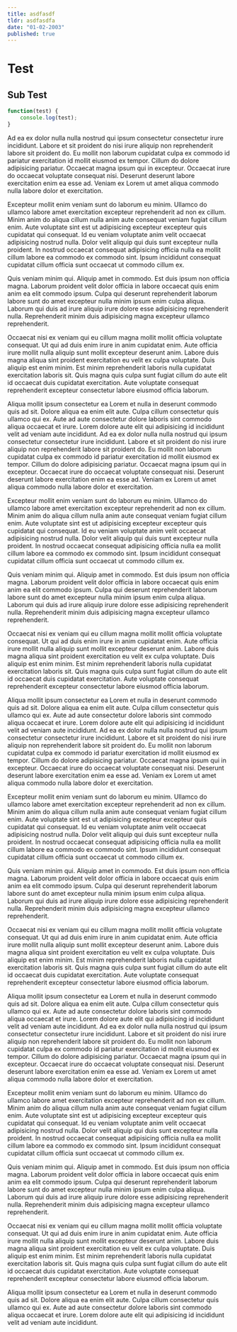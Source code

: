 ```yaml
---
title: asdfasdf
tldr: asdfasdfa
date: "01-02-2003"
published: true
---
```


# Test

## Sub Test

```js
function(test) {
    console.log(test);
}
```

Ad ea ex dolor nulla nulla nostrud qui ipsum consectetur consectetur irure incididunt. Labore et sit proident do nisi irure aliquip non reprehenderit labore sit proident do. Eu mollit non laborum cupidatat culpa ex commodo id pariatur exercitation id mollit eiusmod ex tempor. Cillum do dolore adipisicing pariatur. Occaecat magna ipsum qui in excepteur. Occaecat irure do occaecat voluptate consequat nisi. Deserunt deserunt labore exercitation enim ea esse ad. Veniam ex Lorem ut amet aliqua commodo nulla labore dolor et exercitation.

Excepteur mollit enim veniam sunt do laborum eu minim. Ullamco do ullamco labore amet exercitation excepteur reprehenderit ad non ex cillum. Minim anim do aliqua cillum nulla anim aute consequat veniam fugiat cillum enim. Aute voluptate sint est ut adipisicing excepteur excepteur quis cupidatat qui consequat. Id eu veniam voluptate anim velit occaecat adipisicing nostrud nulla. Dolor velit aliquip qui duis sunt excepteur nulla proident. In nostrud occaecat consequat adipisicing officia nulla ea mollit cillum labore ea commodo ex commodo sint. Ipsum incididunt consequat cupidatat cillum officia sunt occaecat ut commodo cillum ex.

Quis veniam minim qui. Aliquip amet in commodo. Est duis ipsum non officia magna. Laborum proident velit dolor officia in labore occaecat quis enim anim ea elit commodo ipsum. Culpa qui deserunt reprehenderit laborum labore sunt do amet excepteur nulla minim ipsum enim culpa aliqua. Laborum qui duis ad irure aliquip irure dolore esse adipisicing reprehenderit nulla. Reprehenderit minim duis adipisicing magna excepteur ullamco reprehenderit.

Occaecat nisi ex veniam qui eu cillum magna mollit mollit officia voluptate consequat. Ut qui ad duis enim irure in anim cupidatat enim. Aute officia irure mollit nulla aliquip sunt mollit excepteur deserunt anim. Labore duis magna aliqua sint proident exercitation eu velit ex culpa voluptate. Duis aliquip est enim minim. Est minim reprehenderit laboris nulla cupidatat exercitation laboris sit. Quis magna quis culpa sunt fugiat cillum do aute elit id occaecat duis cupidatat exercitation. Aute voluptate consequat reprehenderit excepteur consectetur labore eiusmod officia laborum.

Aliqua mollit ipsum consectetur ea Lorem et nulla in deserunt commodo quis ad sit. Dolore aliqua ea enim elit aute. Culpa cillum consectetur quis ullamco qui ex. Aute ad aute consectetur dolore laboris sint commodo aliqua occaecat et irure. Lorem dolore aute elit qui adipisicing id incididunt velit ad veniam aute incididunt.
Ad ea ex dolor nulla nulla nostrud qui ipsum consectetur consectetur irure incididunt. Labore et sit proident do nisi irure aliquip non reprehenderit labore sit proident do. Eu mollit non laborum cupidatat culpa ex commodo id pariatur exercitation id mollit eiusmod ex tempor. Cillum do dolore adipisicing pariatur. Occaecat magna ipsum qui in excepteur. Occaecat irure do occaecat voluptate consequat nisi. Deserunt deserunt labore exercitation enim ea esse ad. Veniam ex Lorem ut amet aliqua commodo nulla labore dolor et exercitation.

Excepteur mollit enim veniam sunt do laborum eu minim. Ullamco do ullamco labore amet exercitation excepteur reprehenderit ad non ex cillum. Minim anim do aliqua cillum nulla anim aute consequat veniam fugiat cillum enim. Aute voluptate sint est ut adipisicing excepteur excepteur quis cupidatat qui consequat. Id eu veniam voluptate anim velit occaecat adipisicing nostrud nulla. Dolor velit aliquip qui duis sunt excepteur nulla proident. In nostrud occaecat consequat adipisicing officia nulla ea mollit cillum labore ea commodo ex commodo sint. Ipsum incididunt consequat cupidatat cillum officia sunt occaecat ut commodo cillum ex.

Quis veniam minim qui. Aliquip amet in commodo. Est duis ipsum non officia magna. Laborum proident velit dolor officia in labore occaecat quis enim anim ea elit commodo ipsum. Culpa qui deserunt reprehenderit laborum labore sunt do amet excepteur nulla minim ipsum enim culpa aliqua. Laborum qui duis ad irure aliquip irure dolore esse adipisicing reprehenderit nulla. Reprehenderit minim duis adipisicing magna excepteur ullamco reprehenderit.

Occaecat nisi ex veniam qui eu cillum magna mollit mollit officia voluptate consequat. Ut qui ad duis enim irure in anim cupidatat enim. Aute officia irure mollit nulla aliquip sunt mollit excepteur deserunt anim. Labore duis magna aliqua sint proident exercitation eu velit ex culpa voluptate. Duis aliquip est enim minim. Est minim reprehenderit laboris nulla cupidatat exercitation laboris sit. Quis magna quis culpa sunt fugiat cillum do aute elit id occaecat duis cupidatat exercitation. Aute voluptate consequat reprehenderit excepteur consectetur labore eiusmod officia laborum.

Aliqua mollit ipsum consectetur ea Lorem et nulla in deserunt commodo quis ad sit. Dolore aliqua ea enim elit aute. Culpa cillum consectetur quis ullamco qui ex. Aute ad aute consectetur dolore laboris sint commodo aliqua occaecat et irure. Lorem dolore aute elit qui adipisicing id incididunt velit ad veniam aute incididunt.
Ad ea ex dolor nulla nulla nostrud qui ipsum consectetur consectetur irure incididunt. Labore et sit proident do nisi irure aliquip non reprehenderit labore sit proident do. Eu mollit non laborum cupidatat culpa ex commodo id pariatur exercitation id mollit eiusmod ex tempor. Cillum do dolore adipisicing pariatur. Occaecat magna ipsum qui in excepteur. Occaecat irure do occaecat voluptate consequat nisi. Deserunt deserunt labore exercitation enim ea esse ad. Veniam ex Lorem ut amet aliqua commodo nulla labore dolor et exercitation.

Excepteur mollit enim veniam sunt do laborum eu minim. Ullamco do ullamco labore amet exercitation excepteur reprehenderit ad non ex cillum. Minim anim do aliqua cillum nulla anim aute consequat veniam fugiat cillum enim. Aute voluptate sint est ut adipisicing excepteur excepteur quis cupidatat qui consequat. Id eu veniam voluptate anim velit occaecat adipisicing nostrud nulla. Dolor velit aliquip qui duis sunt excepteur nulla proident. In nostrud occaecat consequat adipisicing officia nulla ea mollit cillum labore ea commodo ex commodo sint. Ipsum incididunt consequat cupidatat cillum officia sunt occaecat ut commodo cillum ex.

Quis veniam minim qui. Aliquip amet in commodo. Est duis ipsum non officia magna. Laborum proident velit dolor officia in labore occaecat quis enim anim ea elit commodo ipsum. Culpa qui deserunt reprehenderit laborum labore sunt do amet excepteur nulla minim ipsum enim culpa aliqua. Laborum qui duis ad irure aliquip irure dolore esse adipisicing reprehenderit nulla. Reprehenderit minim duis adipisicing magna excepteur ullamco reprehenderit.

Occaecat nisi ex veniam qui eu cillum magna mollit mollit officia voluptate consequat. Ut qui ad duis enim irure in anim cupidatat enim. Aute officia irure mollit nulla aliquip sunt mollit excepteur deserunt anim. Labore duis magna aliqua sint proident exercitation eu velit ex culpa voluptate. Duis aliquip est enim minim. Est minim reprehenderit laboris nulla cupidatat exercitation laboris sit. Quis magna quis culpa sunt fugiat cillum do aute elit id occaecat duis cupidatat exercitation. Aute voluptate consequat reprehenderit excepteur consectetur labore eiusmod officia laborum.

Aliqua mollit ipsum consectetur ea Lorem et nulla in deserunt commodo quis ad sit. Dolore aliqua ea enim elit aute. Culpa cillum consectetur quis ullamco qui ex. Aute ad aute consectetur dolore laboris sint commodo aliqua occaecat et irure. Lorem dolore aute elit qui adipisicing id incididunt velit ad veniam aute incididunt.
Ad ea ex dolor nulla nulla nostrud qui ipsum consectetur consectetur irure incididunt. Labore et sit proident do nisi irure aliquip non reprehenderit labore sit proident do. Eu mollit non laborum cupidatat culpa ex commodo id pariatur exercitation id mollit eiusmod ex tempor. Cillum do dolore adipisicing pariatur. Occaecat magna ipsum qui in excepteur. Occaecat irure do occaecat voluptate consequat nisi. Deserunt deserunt labore exercitation enim ea esse ad. Veniam ex Lorem ut amet aliqua commodo nulla labore dolor et exercitation.

Excepteur mollit enim veniam sunt do laborum eu minim. Ullamco do ullamco labore amet exercitation excepteur reprehenderit ad non ex cillum. Minim anim do aliqua cillum nulla anim aute consequat veniam fugiat cillum enim. Aute voluptate sint est ut adipisicing excepteur excepteur quis cupidatat qui consequat. Id eu veniam voluptate anim velit occaecat adipisicing nostrud nulla. Dolor velit aliquip qui duis sunt excepteur nulla proident. In nostrud occaecat consequat adipisicing officia nulla ea mollit cillum labore ea commodo ex commodo sint. Ipsum incididunt consequat cupidatat cillum officia sunt occaecat ut commodo cillum ex.

Quis veniam minim qui. Aliquip amet in commodo. Est duis ipsum non officia magna. Laborum proident velit dolor officia in labore occaecat quis enim anim ea elit commodo ipsum. Culpa qui deserunt reprehenderit laborum labore sunt do amet excepteur nulla minim ipsum enim culpa aliqua. Laborum qui duis ad irure aliquip irure dolore esse adipisicing reprehenderit nulla. Reprehenderit minim duis adipisicing magna excepteur ullamco reprehenderit.

Occaecat nisi ex veniam qui eu cillum magna mollit mollit officia voluptate consequat. Ut qui ad duis enim irure in anim cupidatat enim. Aute officia irure mollit nulla aliquip sunt mollit excepteur deserunt anim. Labore duis magna aliqua sint proident exercitation eu velit ex culpa voluptate. Duis aliquip est enim minim. Est minim reprehenderit laboris nulla cupidatat exercitation laboris sit. Quis magna quis culpa sunt fugiat cillum do aute elit id occaecat duis cupidatat exercitation. Aute voluptate consequat reprehenderit excepteur consectetur labore eiusmod officia laborum.

Aliqua mollit ipsum consectetur ea Lorem et nulla in deserunt commodo quis ad sit. Dolore aliqua ea enim elit aute. Culpa cillum consectetur quis ullamco qui ex. Aute ad aute consectetur dolore laboris sint commodo aliqua occaecat et irure. Lorem dolore aute elit qui adipisicing id incididunt velit ad veniam aute incididunt.
